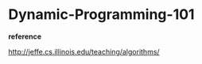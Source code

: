 # Dynamic-Programming-101










**reference**

http://jeffe.cs.illinois.edu/teaching/algorithms/
